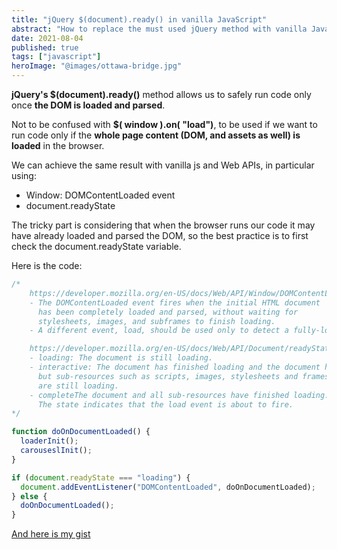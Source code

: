 ```yaml
---
title: "jQuery $(document).ready() in vanilla JavaScript"
abstract: "How to replace the must used jQuery method with vanilla JavaScript"
date: 2021-08-04
published: true
tags: ["javascript"]
heroImage: "@images/ottawa-bridge.jpg"
---
```


**jQuery's $(document).ready()** method allows us to safely run code only once **the DOM is loaded and parsed**.

Not to be confused with **$( window ).on( "load")**, to be used if we want to run code only if the **whole page content (DOM, and assets as well) is loaded** in the browser.

We can achieve the same result with vanilla js and Web APIs, in particular using:

- Window: DOMContentLoaded event
- document.readyState

The tricky part is considering that when the browser runs our code it may have already loaded and parsed the DOM, so the best practice is to first check the document.readyState variable.

Here is the code:

```javascript
/*
    https://developer.mozilla.org/en-US/docs/Web/API/Window/DOMContentLoaded_event
    - The DOMContentLoaded event fires when the initial HTML document
      has been completely loaded and parsed, without waiting for
      stylesheets, images, and subframes to finish loading.
    - A different event, load, should be used only to detect a fully-loaded page.

    https://developer.mozilla.org/en-US/docs/Web/API/Document/readyState
    - loading: The document is still loading.
    - interactive: The document has finished loading and the document has been parsed
      but sub-resources such as scripts, images, stylesheets and frames
      are still loading.
    - completeThe document and all sub-resources have finished loading.
      The state indicates that the load event is about to fire.
*/

function doOnDocumentLoaded() {
  loaderInit();
  carouseslInit();
}

if (document.readyState === "loading") {
  document.addEventListener("DOMContentLoaded", doOnDocumentLoaded);
} else {
  doOnDocumentLoaded();
}
```

[And here is my gist](https://gist.github.com/andberry/c6995034eb85e04b141b6a7746ed63a1)
